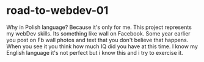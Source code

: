 # road-to-webdev-01
Why in Polish language? Because it's only for me.
This project represents my webDev skills. 
Its something like wall on Facebook. Some year earlier you post on Fb wall photos and text that you don't believe that happens. When you see it you think how much IQ did you have at this time. I know my English language it's not perfect but i know this and i try to exercise it.
